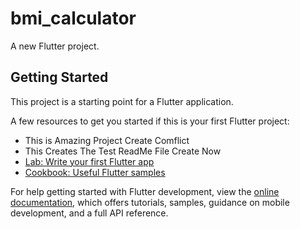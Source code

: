 # bmi_calculator

A new Flutter project.

## Getting Started

This project is a starting point for a Flutter application.

A few resources to get you started if this is your first Flutter project:
- This is Amazing Project Create Comflict
- This Creates The Test ReadMe File Create Now
- [Lab: Write your first Flutter app](https://docs.flutter.dev/get-started/codelab)
- [Cookbook: Useful Flutter samples](https://docs.flutter.dev/cookbook)

For help getting started with Flutter development, view the
[online documentation](https://docs.flutter.dev/), which offers tutorials,
samples, guidance on mobile development, and a full API reference.

